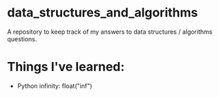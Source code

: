 # data_structures_and_algorithms
A repository to keep track of my answers to data structures / algorithms questions. 


# Things I've learned:
 - Python infinity: float("inf")